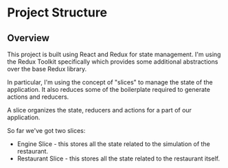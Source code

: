 # Project Structure

## Overview

This project is built using React and Redux for state management. I'm using the Redux Toolkit
specifically which provides some additional abstractions over the base Redux library.

In particular, I'm using the concept of "slices" to manage the state of the application. It
also reduces some of the boilerplate required to generate actions and reducers.

A slice organizes the state, reducers and actions for a part of our application. 

So far we've got two slices:

- Engine Slice - this stores all the state related to the simulation of the restaurant.
- Restaurant Slice - this stores all the state related to the restaurant itself.


